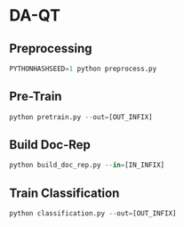 # DA-QT

## Preprocessing
``` python
PYTHONHASHSEED=1 python preprocess.py
```

## Pre-Train
``` python
python pretrain.py --out=[OUT_INFIX]
```

## Build Doc-Rep
``` python
python build_doc_rep.py --in=[IN_INFIX]
```

## Train Classification
``` python
python classification.py --out=[OUT_INFIX]
```
